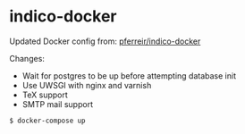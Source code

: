 # indico-docker

Updated Docker config from: [pferreir/indico-docker](https://github.com/pferreir/indico-docker)

Changes:
- Wait for postgres to be up before attempting database init
- Use UWSGI with nginx and varnish
- TeX support
- SMTP mail support

```
$ docker-compose up
```
